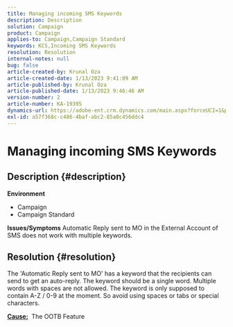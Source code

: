 ```yaml
---
title: Managing incoming SMS Keywords
description: Description
solution: Campaign
product: Campaign
applies-to: Campaign,Campaign Standard
keywords: KCS,Incoming SMS Keywords
resolution: Resolution
internal-notes: null
bug: false
article-created-by: Krunal Oza
article-created-date: 1/13/2023 9:41:09 AM
article-published-by: Krunal Oza
article-published-date: 1/13/2023 9:46:46 AM
version-number: 2
article-number: KA-19395
dynamics-url: https://adobe-ent.crm.dynamics.com/main.aspx?forceUCI=1&pagetype=entityrecord&etn=knowledgearticle&id=aff6aa66-2693-ed11-aad1-6045bd006793
exl-id: a57f368c-c486-4baf-abc2-85a0c456ddc4
---
```

# Managing incoming SMS Keywords

## Description {#description}

<b>Environment</b>
- Campaign
- Campaign Standard



<b>Issues/Symptoms</b>
Automatic Reply sent to MO in the External Account of SMS does not work with multiple keywords.


## Resolution {#resolution}


The 'Automatic Reply sent to MO' has a keyword that the recipients can send to get an auto-reply. The keyword should be a single word. Multiple words with spaces are not allowed. The keyword is only supposed to contain A-Z / 0-9 at the moment. So avoid using spaces or tabs or special characters.

<b><u>Cause:</u></b>  The OOTB Feature
